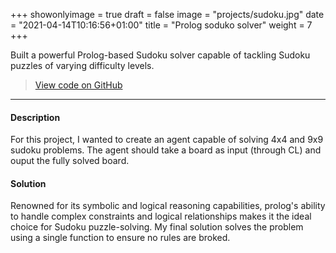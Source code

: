 +++
showonlyimage = true
draft = false
image = "projects/sudoku.jpg"
date = "2021-04-14T10:16:56+01:00"
title = "Prolog soduko solver"
weight = 7
+++

Built a powerful Prolog-based Sudoku solver capable of tackling Sudoku puzzles of varying difficulty levels.
<!--more-->

> [View code on GitHub](https://github.com/jovanneste/sudokuSolver)

---

#### Description 
For this project, I wanted to create an agent capable of solving 4x4 and 9x9 sudoku problems. The agent should take a board as input (through CL) and ouput the fully solved board.


#### Solution
Renowned for its symbolic and logical reasoning capabilities, prolog's ability to handle complex constraints and logical relationships makes it the ideal choice for Sudoku puzzle-solving. My final solution solves the problem using a single function to ensure no rules are broked. 
